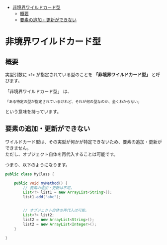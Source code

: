- [非境界ワイルドカード型](#非境界ワイルドカード型)
  - [概要](#概要)
  - [要素の追加・更新ができない](#要素の追加更新ができない)


# 非境界ワイルドカード型

## 概要

実型引数に `<?>` が指定されている型のことを **「非境界ワイルドカード型」** と呼びます。  

「非境界ワイルドカード型」 は、  
```
「ある特定の型が指定されているけれど、それが何の型なのか、全くわからない」
```
という意味を持っています。


## 要素の追加・更新ができない

ワイルドカード型は、その実型が何かが特定できないため、要素の追加・更新ができません。  
ただし、オブジェクト自体を再代入することは可能です。

つまり、以下のようになります。

```Java
public class MyClass {

    public void myMethod() {
        // 要素の追加・更新は不可。
        List<?> list1 = new ArrayList<String>();
        list1.add("abc");


        // オブジェクト自体の再代入は可能。
        List<?> list2;
        list2 = new ArrayList<String>();
        list2 = new ArrayList<Integer>();
    }

}
```


